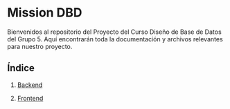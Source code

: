 # Mission DBD

Bienvenidos al repositorio del Proyecto del Curso Diseño de Base de Datos del Grupo 5. Aquí encontrarán toda la documentación y archivos relevantes para nuestro proyecto.

## Índice

1. [Backend](backend/backend.md)

2. [Frontend]()

